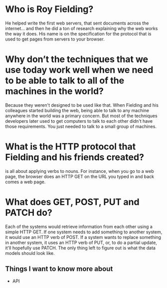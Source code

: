 # Who is Roy Fielding?

He helped write the first web servers, that sent documents across the internet… and then he did a ton of research explaining why the web works the way it does. His name is on the specification for the protocol that is used to get pages from servers to your browser.



# Why don’t the techniques that we use today work well when we need to be able to talk to all of the machines in the world?


 Because they weren't designed to be used like that. When Fielding and his colleagues started building the web, being able to talk to any machine anywhere in the world was a primary concern. But most of the techniques developers later used to get computers to talk to each other didn't have those requirements. You just needed to talk to a small group of machines.


 # What is the HTTP protocol that Fielding and his friends created?


 is all about applying verbs to nouns. For instance, when you go to a web page, the browser does an HTTP GET on the URL you typed in and back comes a web page.


 # What does  GET, POST, PUT and PATCH do?

 Each of the systems would retrieve information from each other using a simple HTTP GET. If one system needs to add something to another system, it would use an HTTP verb of POST. If a system wants to replace something in another system, it uses an HTTP verb of PUT, or, to do a partial update, it'll hopefully use PATCH. The only thing left to figure out is what the data models should look like.



## Things I want to know more about
- API 





